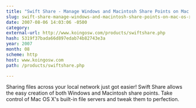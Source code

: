 ```yaml
---
title: "Swift Share - Manage Windows and Macintosh Share Points on Mac OS X"
slug: swift-share-manage-windows-and-macintosh-share-points-on-mac-os-x
date: 2007-08-06 14:03:06 -0500
category: 
external-url: http://www.koingosw.com/products/swiftshare.php
hash: 5319f37bada66d897edab74b82743e3a
year: 2007
month: 08
scheme: http
host: www.koingosw.com
path: /products/swiftshare.php

---
```


Sharing files across your local network just got easier! Swift Share allows the easy creation of both Windows and Macintosh share points. Take control of Mac OS X's built-in file servers and tweak them to perfection.

